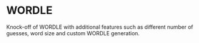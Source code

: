 # WORDLE
Knock-off of WORDLE with additional features such as different number of guesses, word size and custom WORDLE generation.

